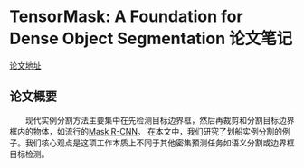 # TensorMask: A Foundation for Dense Object Segmentation 论文笔记

[论文地址](https://arxiv.org/pdf/1903.12174.pdf)

## 论文概要
　　现代实例分割方法主要集中在先检测目标边界框，然后再裁剪和分割目标边界框内的物体，如流行的[Mask R-CNN](https://arxiv.org/pdf/1703.06870v1.pdf)。
在本文中，我们研究了划船实例分割的例子。我们核心观点是这项工作本质上不同于其他密集预测任务如语义分割或边界框目标检测。